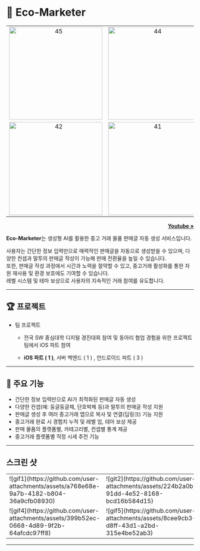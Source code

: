 <a name="readmeTop"></a>
<br />

<div align="left">
  <h1>🌲 Eco-Marketer </h1>
  <table>
    <tr>
      <td align="center">
        <img src="https://github.com/user-attachments/assets/ca00a35b-ef19-4849-b354-f1f8a82bf18a" width="250" alt="45">
      </td>
      <td align="center">
        <img src="https://github.com/user-attachments/assets/5595e256-7f22-46fd-ae25-3fbfc144e3f9" width="250" alt="44">
      </td>
      <td align="center">
        <img src="https://github.com/user-attachments/assets/fae45840-b215-46bd-b0ec-d1737c79e21d" width="250" alt="43">
      </td>
    </tr>
    <tr>
      <td align="center">
        <img src="https://github.com/user-attachments/assets/0b238e87-9634-4c5d-94ad-6d17ca11bc6a" width="250" alt="42">
      </td>
      <td align="center">
        <img src="https://github.com/user-attachments/assets/ce576bfe-0d64-44aa-a12b-02cdb90d734c" width="250" alt="41">
      </td>
    </tr>
  </table>

  <p align="right"><a href="https://www.youtube.com/watch?v=lPWjqZf1_KQ"><strong>Youtube » </strong></a></p>

</div>

**Eco-Marketer**는 생성형 AI를 활용한 중고 거래 물품 판매글 자동 생성 서비스입니다.

사용자는 간단한 정보 입력만으로 매력적인 판매글을 자동으로 생성받을 수 있으며,
다양한 컨셉과 말투의 판매글 작성이 가능해 판매 전환율을 높일 수 있습니다.
<br />
또한, 판매글 작성 과정에서 시간과 노력을 절약할 수 있고,
중고거래 활성화를 통한 자원 재사용 및 환경 보호에도 기여할 수 있습니다.
<br />
레벨 시스템 및 테마 보상으로 사용자의 지속적인 거래 참여를 유도합니다.

---

## 🏆 프로젝트

- 팀 프로젝트

  - 전국 SW 중심대학 디지털 경진대회 참여 및 동아리 협업 경험을 위한 프로젝트 팀에서 iOS 파트 참여

  - **iOS 파트 ( 1 )**, 서버 백엔드 ( 1 ) , 안드로이드 파트 ( 3 )

---

## 🌟 주요 기능

- 간단한 정보 입력만으로 AI가 최적화된 판매글 자동 생성
- 다양한 컨셉(예: 둥글둥글체, 단호박체 등)과 말투의 판매글 작성 지원
- 판매글 생성 후 여러 중고거래 앱으로 복사 및 연결(딥링크) 기능 지원
- 중고거래 완료 시 경험치 누적 및 레벨 업, 테마 보상 제공
- 판매 물품의 플랫폼별, 카테고리별, 컨셉별 통계 제공
- 중고거래 플랫폼별 적정 시세 추천 기능

---

## 스크린 샷

<table>
  <tr>
    <td> ![gif1](https://github.com/user-attachments/assets/a768e68e-9a7b-4182-b804-36a9cfb08930)
 </td>
    <td>  ![git2](https://github.com/user-attachments/assets/224b2a0b-91dd-4e52-8168-bcd16b584d15)
</td>
    <td> ![gif3](https://github.com/user-attachments/assets/bd364bb7-7b95-4857-99bb-da0586318efe)
 </td>
   </tr> 
   <tr>
     <td>![gif4](https://github.com/user-attachments/assets/399b52ec-0668-4d89-9f2b-64afcdc97ff8)
</td>
     <td>![gif5](https://github.com/user-attachments/assets/8cee9cb3-d8ff-43d1-a2bd-315e4be52ab3)
</td>
     <td> ![gif6](https://github.com/user-attachments/assets/d89f4576-2379-4ea9-9181-94e4730319cd)
</td>
</table>

---
